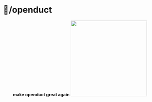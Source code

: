 # 🐐/openduct

<div align="center">
  <b>make openduct great again</b>
  <img src="https://cdn.discordapp.com/attachments/529615218070781962/917029925557530674/111.jpg" style="width: 250px;"> 
</div>
